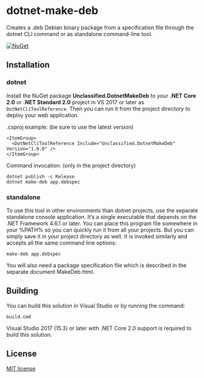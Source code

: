 ﻿# dotnet-make-deb

Creates a .deb Debian binary package from a specification file through the dotnet CLI command or as standalone command-line tool.

[![NuGet](https://img.shields.io/nuget/v/Unclassified.DotnetMakeDeb.svg)](https://www.nuget.org/packages/Unclassified.DotnetMakeDeb)

## Installation

### dotnet

Install the NuGet package **Unclassified.DotnetMakeDeb** to your **.NET Core 2.0** or **.NET Standard 2.0** project in VS 2017 or later as `DotNetCliToolReference`. Then you can run it from the project directory to deploy your web application.

.csproj example: (be sure to use the latest version)

    <ItemGroup>
      <DotNetCliToolReference Include="Unclassified.DotnetMakeDeb" Version="1.0.0" />
    </ItemGroup>

Command invocation: (only in the project directory)

    dotnet publish -c Release
    dotnet make-deb app.debspec

### standalone

To use this tool in other environments than dotnet projects, use the separate standalone console application. It’s a single executable that depends on the .NET Framework 4.6.1 or later. You can place this program file somewhere in your %PATH% so you can quickly run it from all your projects. But you can simply save it in your project directory as well. It is invoked similarly and accepts all the same command line options:

    make-deb app.debspec

You will also need a package specification file which is described in the separate document MakeDeb.html.

## Building

You can build this solution in Visual Studio or by running the command:

    build.cmd

Visual Studio 2017 (15.3) or later with .NET Core 2.0 support is required to build this solution.

## License

[MIT license](https://github.com/ygoe/DotnetMakeDeb/blob/master/LICENSE)
